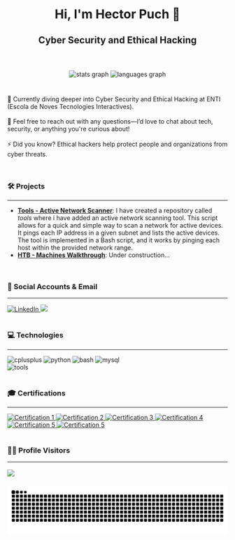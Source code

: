 <h1 align="center">Hi, I'm Hector Puch 👋</h1>
<h2 align="center"> Cyber Security and Ethical Hacking</h2>

<br>

###

<div align="center">
  <img src="https://github-readme-stats.vercel.app/api?username=HectorPuch&theme=tokyonight&show_icons=true&include_all_commits=true&count_private=true" height="150" alt="stats graph"  />
  <img src="https://github-readme-stats.vercel.app/api/top-langs?username=HectorPuch&layout=compact&langs_count=5&theme=tokyonight" height="150" alt="languages graph"  />
</div>

<br>

###

<p align="left">🌱 Currently diving deeper into Cyber Security and Ethical Hacking at ENTI (Escola de Noves Tecnologies Interactives).<br><br>💬 Feel free to reach out with any questions—I’d love to chat about tech, security, or anything you're curious about!<br><br>⚡ Did you know? Ethical hackers help protect people and organizations from cyber threats.</p>

<br>

### 🛠️ Projects
---
- **[Tools - Active Network Scanner](https://github.com/HectorPuch/tools/tree/main/networkScanner)**: I have created a repository called *tools* where i have added an active network scanning tool. This script allows for a quick and simple way to scan a network for active devices. It pings each IP address in a given subnet and lists the active devices. The tool is implemented in a Bash script, and it works by pinging each host within the provided network range.
- **[HTB - Machines Walkthrough](https://github.com/HectorPuch/htb-machines)**: Under construction...

<br>

### 📱 Social Accounts & Email
---
<div align="left">
  <a href="https://www.linkedin.com/in/hectorpuch/" target="_blank">
    <img src="https://img.shields.io/static/v1?message=LinkedIn&logo=linkedin&label=&color=0077B5&logoColor=white&labelColor=&style=for-the-badge" height="35" alt="LinkedIn" />
  </a>
  <a href="mailto:hectorpuch@protonmail.com" target="_blank">
    <img src="https://img.shields.io/badge/ProtonMail-8A2BE2?style=for-the-badge&logo=protonmail&logoColor=white" height="35"/>
  </a>
</div>

<br>

### 💻 Technologies
---
<div align="left">
  <img src="https://cdn.jsdelivr.net/gh/devicons/devicon/icons/cplusplus/cplusplus-original.svg" height="40" alt="cplusplus" />
  <img src="https://cdn.jsdelivr.net/gh/devicons/devicon/icons/python/python-original.svg" height="40" alt="python" />
  <img src="https://cdn.jsdelivr.net/gh/devicons/devicon/icons/bash/bash-original.svg" height="40" alt="bash" />
  <img src="https://cdn.jsdelivr.net/gh/devicons/devicon/icons/mysql/mysql-original.svg" height="40" alt="mysql" />
</div>
<div align="left">
  <img src="https://skillicons.dev/icons?i=linux,docker,vim,visualstudio,vscode" height="40" alt="tools" />
</div>

<br>

### 🎓 Certifications
---
<div align="left">
  <a href="https://www.credly.com/badges/eaac8ed8-5b4b-4144-8bce-6d264345192e/public_url" target="_blank">
    <img src="https://images.credly.com/size/340x340/images/22a0ece5-ff05-4594-8320-25e55e9ae203/image.png" height="100" alt="Certification 1" />
  </a>
  <a href="https://www.credly.com/badges/f5128bf8-e961-44da-9f0d-7d6d652aabac/public_url" target="_blank">
    <img src="https://images.credly.com/size/340x340/images/af8c6b4e-fc31-47c4-8dcb-eb7a2065dc5b/I2CS__1_.png" height="100" alt="Certification 2" />
  </a>
  <a href="https://www.credly.com/badges/ffd79b73-a164-4880-a999-5c945c570d78/public_url" target="_blank">
    <img src="https://images.credly.com/size/340x340/images/68c0b94d-f6ac-40b1-a0e0-921439eb092e/image.png" height="100" alt="Certification 3" />
  </a>
   <a href="https://www.credly.com/badges/ae0089f6-3412-40ea-90f9-aab7ca417634/public_url" target="_blank">
    <img src="https://images.credly.com/size/340x340/images/19e742ef-13be-4d26-87ed-ac8f5fd0643c/image.png" height="100" alt="Certification 4" />
  </a>
    <a href="https://www.credly.com/badges/557f4419-f37f-4169-bdb2-00f72649ac3b/public_url" target="_blank">
    <img src="https://images.credly.com/images/5bdd6a39-3e03-4444-9510-ecff80c9ce79/image.png" height="100" alt="Certification 5" />
  </a>
   </a>
    <a href="https://www.credly.com/badges/6c073728-fd4a-4635-8782-a4d49d5f86bc/public_url" target="_blank">
    <img src="https://images.credly.com/size/340x340/images/dcdf1a3c-2594-4f4c-a33a-050b4bca58b5/image.png" height="100" alt="Certification 5" />
  </a>
</div>

<br>

### 🧑‍💻 Profile Visitors
---
<img align="center" src="https://profile-counter.glitch.me/HectorPuch/count.svg?" />

<br>

###

![Snake animation](https://github.com/HectorPuch/HectorPuch/blob/output/snake.svg)
